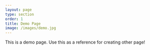 ```yaml
---
layout: page
type: section
order: 1 
title: Demo Page
image: /images/demo.jpg
---
```


This is a demo page. Use this as a reference for creating other page!
